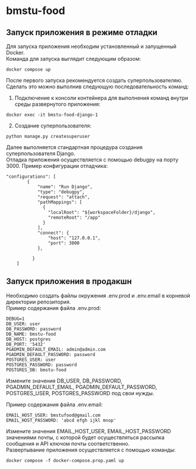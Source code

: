 # bmstu-food
## Запуск приложения в режиме отладки
Для запуска приложения необходим установленный и запущенный Docker.  
Команда для запуска выглядит следующим образом:  
```
docker compose up
```  
После первого запуска рекомендуется создать суперпользователяю. Сделать это можно выполнив следующую последовательность команд: 
1. Подключение к консоли контейнера для выполнения команд внутри среды развернутого приложения:  
```
docker exec -it bmstu-food-django-1
```  
2. Создание суперпользователя:  
```
python manage.py createsuperuser
``` 
Далее выполняется стандартная процедура создания суперпользователя Django.  
Отладка приложения осуществляется с помощью debugpy на порту 3000.
Пример конфигурации отладчика:
```
"configurations": [
        {
            "name": "Run Django",
            "type": "debugpy",
            "request": "attach",
            "pathMappings": [
              {
                "localRoot": "${workspaceFolder}/django",
                "remoteRoot": "/app"
              }
            ],
            "connect": {
                "host": "127.0.0.1",
                "port": 3000
            },
            
          }
    ]
```
## Запуск приложения в продакшн
Необходимо создать файлы окружения .env.prod и .env.email в корневой директории репозитория.  
Пример содержания файла .env.prod:  
```
DEBUG=1
DB_USER: user
DB_PASSWORD: password
DB_NAME: bmstu-food
DB_HOST: postgres
DB_PORT: '5432'
PGADMIN_DEFAULT_EMAIL: admin@admin.com
PGADMIN_DEFAULT_PASSWORD: password
POSTGRES_USER: user
POSTGRES_PASSWORD: password
POSTGRES_DB: bmstu-food
```
Измените значения DB_USER, DB_PASSWORD, PGADMIN_DEFAULT_EMAIL, PGADMIN_DEFAULT_PASSWORD, POSTGRES_USER, POSTGRES_PASSWORD под свои нужды.  

Пример содержания файла .env.email:  
```
EMAIL_HOST_USER: bmstufood@gmail.com
EMAIL_HOST_PASSWORD: 'abcd efgh ijkl mnop'
```
Измените значения EMAIL_HOST_USER, EMAIL_HOST_PASSWORD значениями почты, с которой будет осуществляться рассылка сообщения и API ключом почты соответственно.  
Развертывание приложения осуществляется с помощью команды:  
```
docker compose -f docker-compose.prop.yaml up
```

